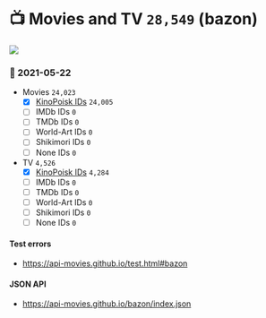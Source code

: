 # :tv: Movies and TV `28,549` (bazon)

<a href="https://API-Movies.github.io"><img src="https://API-Movies.github.io/banner.png?cache"></a>

### :date: 2021-05-22
- Movies `24,023`
  - [x] <a href="https://API-Movies.github.io/bazon/movie_kinopoisk_ids.json">KinoPoisk IDs</a> `24,005`
  - [ ] IMDb IDs `0`
  - [ ] TMDb IDs `0`
  - [ ] World-Art IDs `0`
  - [ ] Shikimori IDs `0`
  - [ ] None IDs `0`
- TV `4,526`
  - [x] <a href="https://API-Movies.github.io/bazon/tv_kinopoisk_ids.json">KinoPoisk IDs</a> `4,284`
  - [ ] IMDb IDs `0`
  - [ ] TMDb IDs `0`
  - [ ] World-Art IDs `0`
  - [ ] Shikimori IDs `0`
  - [ ] None IDs `0`
#### Test errors
- <a href='https://api-movies.github.io/test.html#bazon'>https://api-movies.github.io/test.html#bazon</a>
#### JSON API
- <a href='https://api-movies.github.io/bazon/index.json'>https://api-movies.github.io/bazon/index.json</a>
